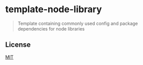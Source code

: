 # template-node-library
> Template containing commonly used config and package dependencies for node libraries

## License
[MIT](./LICENSE)
